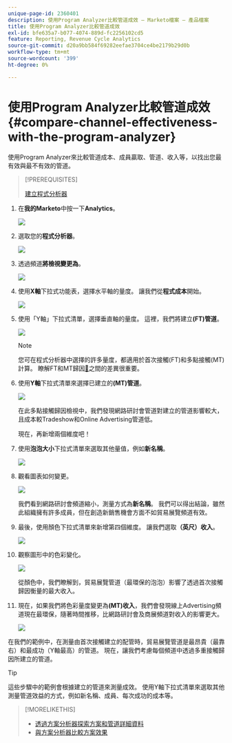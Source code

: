 ```yaml
---
unique-page-id: 2360401
description: 使用Program Analyzer比較管道成效 — Marketo檔案 — 產品檔案
title: 使用Program Analyzer比較管道成效
exl-id: bfe635a7-b077-4074-889d-fc2256102cd5
feature: Reporting, Revenue Cycle Analytics
source-git-commit: d20a9bb584f69282eefae3704ce4be2179b29d0b
workflow-type: tm+mt
source-wordcount: '399'
ht-degree: 0%

---
```


# 使用Program Analyzer比較管道成效 {#compare-channel-effectiveness-with-the-program-analyzer}

使用Program Analyzer來比較管道成本、成員贏取、管道、收入等，以找出您最有效與最不有效的管道。

>[!PREREQUISITES]
>
>[建立程式分析器](/help/marketo/product-docs/reporting/revenue-cycle-analytics/program-analytics/create-a-program-analyzer.md)

1. 在&#x200B;**我的Marketo**&#x200B;中按一下&#x200B;**Analytics**。

   ![](assets/image2014-9-17-18-3a36-3a13.png)

1. 選取您的&#x200B;**程式分析器**。

   ![](assets/image2014-9-17-18-3a36-3a40.png)

1. 透過頻道&#x200B;**將檢視變更為**。

   ![](assets/image2014-9-17-18-3a36-3a59.png)

1. 使用&#x200B;**X軸**&#x200B;下拉式功能表，選擇水平軸的量度。 讓我們從&#x200B;**程式成本**&#x200B;開始。

   ![](assets/image2014-9-17-18-3a37-3a7.png)

1. 使用「Y軸」下拉式清單，選擇垂直軸的量度。 這裡，我們將建立&#x200B;**(FT)管道**。

   ![](assets/image2014-9-17-18-3a37-3a50.png)

   >[!NOTE]
   >
   >您可在程式分析器中選擇的許多量度，都適用於首次接觸(FT)和多點接觸(MT)計算。 瞭解FT和MT歸因[&#128279;](/help/marketo/product-docs/reporting/revenue-cycle-analytics/revenue-tools/attribution/understanding-attribution.md)之間的差異很重要。

1. 使用&#x200B;**Y軸**&#x200B;下拉式清單來選擇已建立的&#x200B;**(MT)管道**。

   ![](assets/image2014-9-17-18-3a39-3a5.png)

   在此多點接觸歸因檢視中，我們發現網路研討會管道對建立的管道影響較大，且成本較Tradeshow和Online Advertising管道低。

   現在，再新增兩個維度吧！

1. 使用&#x200B;**泡泡大小**&#x200B;下拉式清單來選取其他量值，例如&#x200B;**新名稱**。

   ![](assets/image2014-9-17-18-3a39-3a36.png)

1. 觀看圖表如何變更。

   ![](assets/image2014-9-17-18-3a39-3a55.png)

   我們看到網路研討會頻道縮小，測量方式為&#x200B;**新名稱**。 我們可以得出結論，雖然此組織擁有許多成員，但在創造新銷售機會方面不如貿易展覽頻道有效。

1. 最後，使用顏色下拉式清單來新增第四個維度。 讓我們選取&#x200B;**（英尺）收入**。

   ![](assets/image2014-9-17-18-3a41-3a7.png)

1. 觀察圖形中的色彩變化。

   ![](assets/image2014-9-17-18-3a41-3a19.png)

   從顏色中，我們瞭解到，貿易展覽管道（最環保的泡泡）影響了透過首次接觸歸因衡量的最大收入。

1. 現在，如果我們將色彩量度變更為&#x200B;**(MT)收入**，我們會發現線上Advertising頻道現在最環保，隨著時間推移，比網路研討會及商展頻道對收入的影響更大。

   ![](assets/image2014-9-17-18-3a41-3a40.png)

在我們的範例中，在測量由首次接觸建立的配管時，貿易展覽管道是最昂貴（最靠右）和最成功（Y軸最高）的管道。 現在，讓我們考慮每個頻道中透過多重接觸歸因所建立的管道。

>[!TIP]
>
>這些步驟中的範例會根據建立的管道來測量成效。 使用Y軸下拉式清單來選取其他測量管道效益的方式，例如新名稱、成員、每次成功的成本等。

>[!MORELIKETHIS]
>
>* [透過方案分析器探索方案和管道詳細資料](/help/marketo/product-docs/reporting/revenue-cycle-analytics/program-analytics/explore-program-and-channel-details-with-the-program-analyzer.md)
>* [與方案分析器比較方案效果](/help/marketo/product-docs/reporting/revenue-cycle-analytics/program-analytics/compare-program-effectiveness-with-the-program-analyzer.md)

